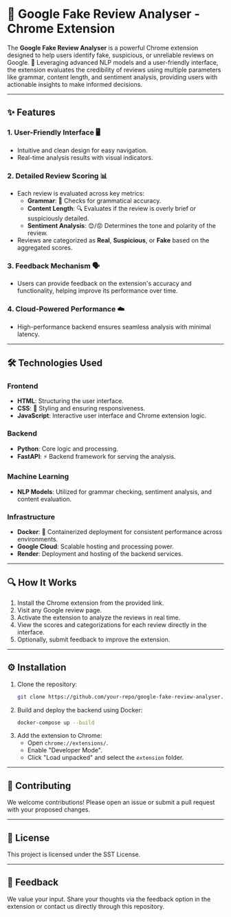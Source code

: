 # 🌟 Google Fake Review Analyser - Chrome Extension

The **Google Fake Review Analyser** is a powerful Chrome extension designed to help users identify fake, suspicious, or unreliable reviews on Google. 🚀 Leveraging advanced NLP models and a user-friendly interface, the extension evaluates the credibility of reviews using multiple parameters like grammar, content length, and sentiment analysis, providing users with actionable insights to make informed decisions.

---

## ✨ Features

### 1. **User-Friendly Interface** 🖥️
- Intuitive and clean design for easy navigation.
- Real-time analysis results with visual indicators.

### 2. **Detailed Review Scoring** 📊
- Each review is evaluated across key metrics:
  - **Grammar**: 📝 Checks for grammatical accuracy.
  - **Content Length**: 🔍 Evaluates if the review is overly brief or suspiciously detailed.
  - **Sentiment Analysis**: 😊/😡 Determines the tone and polarity of the review.
- Reviews are categorized as **Real**, **Suspicious**, or **Fake** based on the aggregated scores.

### 3. **Feedback Mechanism** 🗣️
- Users can provide feedback on the extension's accuracy and functionality, helping improve its performance over time.

### 4. **Cloud-Powered Performance** ☁️
- High-performance backend ensures seamless analysis with minimal latency.

---

## 🛠️ Technologies Used

### Frontend
- **HTML**: Structuring the user interface.
- **CSS**: 🎨 Styling and ensuring responsiveness.
- **JavaScript**: Interactive user interface and Chrome extension logic.

### Backend
- **Python**: Core logic and processing.
- **FastAPI**: ⚡ Backend framework for serving the analysis.

### Machine Learning
- **NLP Models**: Utilized for grammar checking, sentiment analysis, and content evaluation.

### Infrastructure
- **Docker**: 🐳 Containerized deployment for consistent performance across environments.
- **Google Cloud**: Scalable hosting and processing power.
- **Render**: Deployment and hosting of the backend services.

---

## 🔍 How It Works
1. Install the Chrome extension from the provided link.
2. Visit any Google review page.
3. Activate the extension to analyze the reviews in real time.
4. View the scores and categorizations for each review directly in the interface.
5. Optionally, submit feedback to improve the extension.

---

## ⚙️ Installation
1. Clone the repository:
   ```bash
   git clone https://github.com/your-repo/google-fake-review-analyser.git
   ```
2. Build and deploy the backend using Docker:
   ```bash
   docker-compose up --build
   ```
3. Add the extension to Chrome:
   - Open `chrome://extensions/`.
   - Enable "Developer Mode".
   - Click "Load unpacked" and select the `extension` folder.

---

## 🤝 Contributing
We welcome contributions! Please open an issue or submit a pull request with your proposed changes.

---

## 📜 License
This project is licensed under the SST License.

---

## 💬 Feedback
We value your input. Share your thoughts via the feedback option in the extension or contact us directly through this repository.
